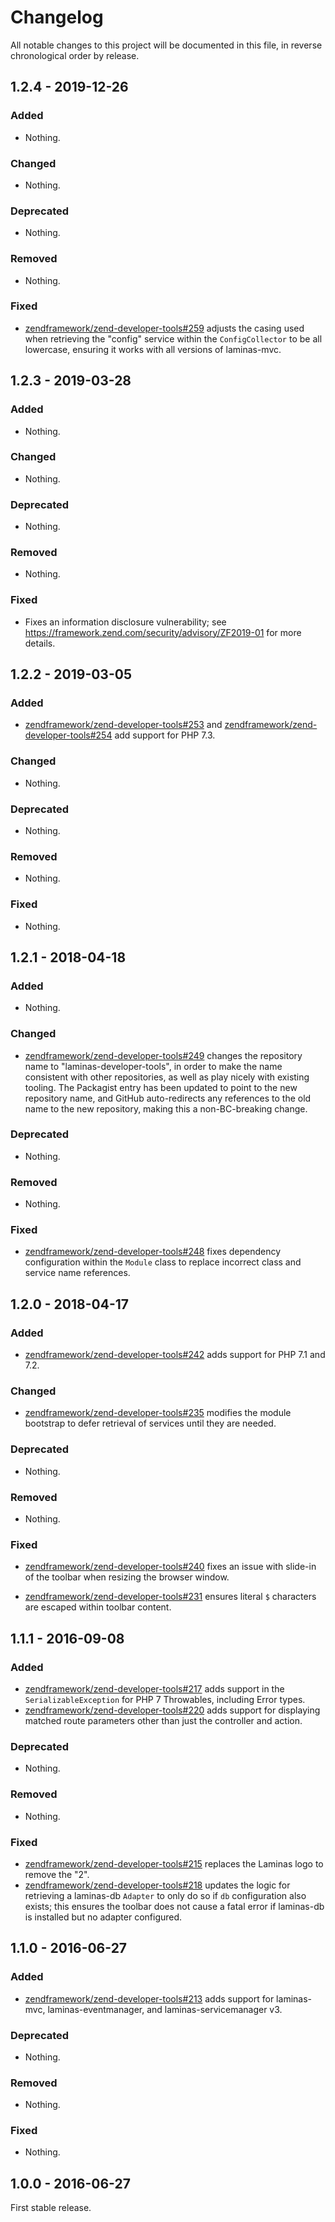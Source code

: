 # Changelog

All notable changes to this project will be documented in this file, in reverse chronological order by release.

## 1.2.4 - 2019-12-26

### Added

- Nothing.

### Changed

- Nothing.

### Deprecated

- Nothing.

### Removed

- Nothing.

### Fixed

- [zendframework/zend-developer-tools#259](https://github.com/zendframework/zend-developer-tools/pull/259) adjusts the casing used when retrieving the "config" service within the `ConfigCollector` to be all lowercase, ensuring it works with all versions of laminas-mvc.

## 1.2.3 - 2019-03-28

### Added

- Nothing.

### Changed

- Nothing.

### Deprecated

- Nothing.

### Removed

- Nothing.

### Fixed

- Fixes an information disclosure vulnerability; see https://framework.zend.com/security/advisory/ZF2019-01
  for more details.

## 1.2.2 - 2019-03-05

### Added

- [zendframework/zend-developer-tools#253](https://github.com/zendframework/zend-developer-tools/pull/253) and [zendframework/zend-developer-tools#254](https://github.com/zendframework/zend-developer-tools/pull/254) add support for PHP 7.3.

### Changed

- Nothing.

### Deprecated

- Nothing.

### Removed

- Nothing.

### Fixed

- Nothing.

## 1.2.1 - 2018-04-18

### Added

- Nothing.

### Changed

- [zendframework/zend-developer-tools#249](https://github.com/zendframework/zend-developer-tools/pull/249) changes the repository name to "laminas-developer-tools", in order to make the name
  consistent with other repositories, as well as play nicely with existing tooling. The Packagist
  entry has been updated to point to the new repository name, and GitHub auto-redirects any
  references to the old name to the new repository, making this a non-BC-breaking change.

### Deprecated

- Nothing.

### Removed

- Nothing.

### Fixed

- [zendframework/zend-developer-tools#248](https://github.com/zendframework/zend-developer-tools/pull/248) fixes dependency configuration within the `Module` class to replace
  incorrect class and service name references.

## 1.2.0 - 2018-04-17

### Added

- [zendframework/zend-developer-tools#242](https://github.com/zendframework/zend-developer-tools/pull/242) adds support for PHP 7.1 and 7.2.

### Changed

- [zendframework/zend-developer-tools#235](https://github.com/zendframework/zend-developer-tools/pull/235) modifies the module bootstrap to defer retrieval of services until they are needed.

### Deprecated

- Nothing.

### Removed

- Nothing.

### Fixed

- [zendframework/zend-developer-tools#240](https://github.com/zendframework/zend-developer-tools/pull/240) fixes an issue with slide-in of the toolbar when resizing the browser window.

- [zendframework/zend-developer-tools#231](https://github.com/zendframework/zend-developer-tools/pull/231) ensures literal `$` characters are escaped within toolbar content.

## 1.1.1 - 2016-09-08

### Added

- [zendframework/zend-developer-tools#217](https://github.com/zendframework/zend-developer-tools/pull/217) adds
  support in the `SerializableException` for PHP 7 Throwables, including Error
  types.
- [zendframework/zend-developer-tools#220](https://github.com/zendframework/zend-developer-tools/pull/220) adds
  support for displaying matched route parameters other than just the controller
  and action.

### Deprecated

- Nothing.

### Removed

- Nothing.

### Fixed

- [zendframework/zend-developer-tools#215](https://github.com/zendframework/zend-developer-tools/pull/215) replaces
  the Laminas logo to remove the "2".
- [zendframework/zend-developer-tools#218](https://github.com/zendframework/zend-developer-tools/pull/218) updates
  the logic for retrieving a laminas-db `Adapter` to only do so if `db`
  configuration also exists; this ensures the toolbar does not cause a fatal
  error if laminas-db is installed but no adapter configured.

## 1.1.0 - 2016-06-27

### Added

- [zendframework/zend-developer-tools#213](https://github.com/zendframework/zend-developer-tools/pull/213) adds
  support for laminas-mvc, laminas-eventmanager, and laminas-servicemanager v3.

### Deprecated

- Nothing.

### Removed

- Nothing.

### Fixed

- Nothing.

## 1.0.0 - 2016-06-27

First stable release.
